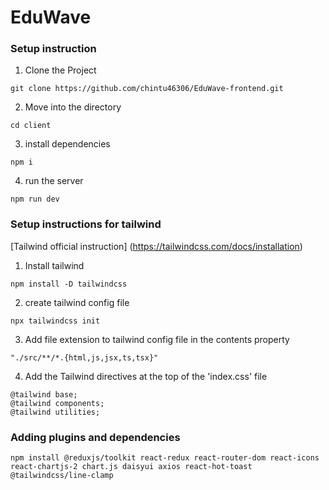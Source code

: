 # EduWave

### Setup instruction
1. Clone the Project
```
git clone https://github.com/chintu46306/EduWave-frontend.git
```

2. Move into the directory

```
cd client

```

3. install dependencies

```
npm i

```

4. run the server

```
npm run dev

```


### Setup instructions for tailwind 

[Tailwind official instruction] (https://tailwindcss.com/docs/installation)

1. Install tailwind

```
npm install -D tailwindcss

```

2. create tailwind config file

```
npx tailwindcss init

```
3. Add file extension to tailwind config file in the contents property
```
"./src/**/*.{html,js,jsx,ts,tsx}"

```
4. Add the Tailwind directives at the top of the 'index.css' file
```
@tailwind base;
@tailwind components;
@tailwind utilities;

```

### Adding plugins and dependencies
```
npm install @reduxjs/toolkit react-redux react-router-dom react-icons react-chartjs-2 chart.js daisyui axios react-hot-toast @tailwindcss/line-clamp

```